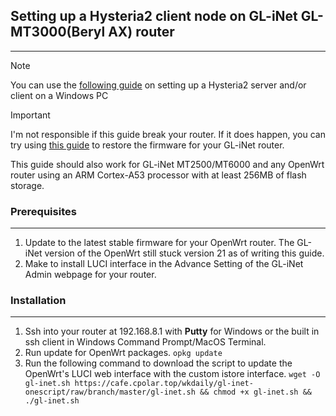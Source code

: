 ## Setting up a Hysteria2 client node on GL-iNet GL-MT3000(Beryl AX) router
___

>[!NOTE]
>You can use the [following guide](https://cscot.pages.dev/2023/09/13/hysteria2-furious/) on setting up a Hysteria2 server and/or client on a Windows PC

>[!IMPORTANT]
> I'm not responsible if this guide break your router. If it does happen, you can try using [this guide](https://docs.gl-inet.com/router/en/3/tutorials/debrick/) to restore the firmware for your GL-iNet router.

This guide should also work for GL-iNet MT2500/MT6000 and any OpenWrt router using an ARM Cortex-A53 processor with at least 256MB of flash storage.

### Prerequisites
___
1. Update to the latest stable firmware for your OpenWrt router. The GL-iNet version of the OpenWrt still stuck version 21 as of writing this guide.
2. Make to install LUCI interface in the Advance Setting of the GL-iNet Admin webpage for your router.

### Installation
___
1. Ssh into your router at 192.168.8.1 with **Putty** for Windows or the built in ssh client in Windows Command Prompt/MacOS Terminal.
2. Run update for OpenWrt packages.
```opkg update```
3. Run the following command to download the script to update the OpenWrt's LUCI web interface with the custom istore interface.
`wget -O gl-inet.sh https://cafe.cpolar.top/wkdaily/gl-inet-onescript/raw/branch/master/gl-inet.sh && chmod +x gl-inet.sh && ./gl-inet.sh`
